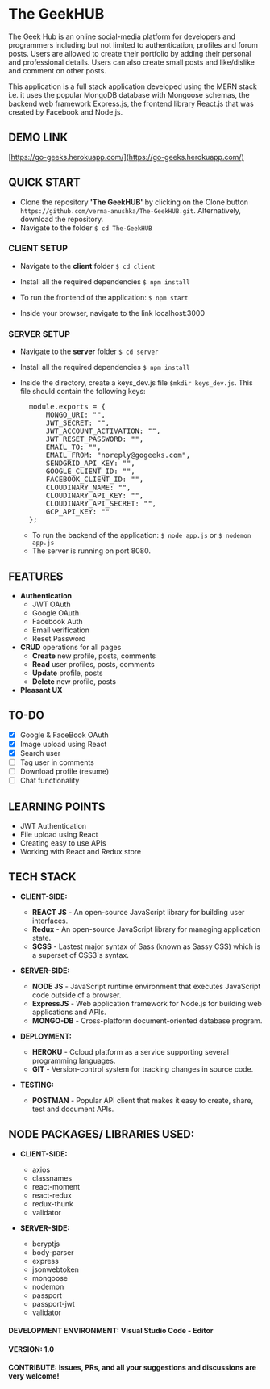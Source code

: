 # The GeekHUB

The Geek Hub is an online social-media platform for developers and programmers including but not limited to authentication, profiles and forum posts. Users are allowed to create their portfolio by adding their personal and professional details. Users can also create small posts and like/dislike and comment on other posts.

This application is a full stack application developed using the MERN stack i.e. it uses the popular MongoDB database with Mongoose schemas, the backend web framework Express.js, the frontend library React.js that was created by Facebook and Node.js.

## DEMO LINK

[https://go-geeks.herokuapp.com/](https://go-geeks.herokuapp.com/)

## QUICK START

- Clone the repository **'The GeekHUB'** by clicking on the Clone button `https://github.com/verma-anushka/The-GeekHUB.git`. Alternatively, download the repository.
- Navigate to the folder `$ cd The-GeekHUB`

### CLIENT SETUP

- Navigate to the **client** folder `$ cd client`
- Install all the required dependencies `$ npm install`

- To run the frontend of the application: `$ npm start`
- Inside your browser, navigate to the link localhost:3000

### SERVER SETUP

- Navigate to the **server** folder `$ cd server`
- Install all the required dependencies `$ npm install`

- Inside the directory, create a keys_dev.js file `$mkdir keys_dev.js`. This file should contain the following keys:
  <pre>
    module.exports = {
        MONGO_URI: "",
        JWT_SECRET: "",
        JWT_ACCOUNT_ACTIVATION: "",
        JWT_RESET_PASSWORD: "",
        EMAIL_TO: "",
        EMAIL_FROM: "noreply@gogeeks.com",
        SENDGRID_API_KEY: "",
        GOOGLE_CLIENT_ID: "",
        FACEBOOK_CLIENT_ID: "",
        CLOUDINARY_NAME: "",
        CLOUDINARY_API_KEY: "",
        CLOUDINARY_API_SECRET: "",
        GCP_API_KEY: ""
    };
  </pre>

  - To run the backend of the application: `$ node app.js` or `$ nodemon app.js`
  - The server is running on port 8080.

## FEATURES

- **Authentication**
  - JWT OAuth
  - Google OAuth
  - Facebook Auth
  - Email verification
  - Reset Password
- **CRUD** operations for all pages
  - **Create** new profile, posts, comments
  - **Read** user profiles, posts, comments
  - **Update** profile, posts
  - **Delete** new profile, posts
- **Pleasant UX**

## TO-DO

- [x] Google & FaceBook OAuth
- [x] Image upload using React
- [x] Search user
- [ ] Tag user in comments
- [ ] Download profile (resume)
- [ ] Chat functionality

## LEARNING POINTS

- JWT Authentication
- File upload using React
- Creating easy to use APIs
- Working with React and Redux store

## TECH STACK

- **CLIENT-SIDE:**
  - **REACT JS** - An open-source JavaScript library for building user interfaces.
  - **Redux** - An open-source JavaScript library for managing application state.
  - **SCSS** - Lastest major syntax of Sass (known as Sassy CSS) which is a superset of CSS3's syntax.
- **SERVER-SIDE:**
  - **NODE JS** - JavaScript runtime environment that executes JavaScript code outside of a browser.
  - **ExpressJS** - Web application framework for Node.js for building web applications and APIs.
  - **MONGO-DB** - Cross-platform document-oriented database program.
- **DEPLOYMENT:**

  - **HEROKU** - Ccloud platform as a service supporting several programming languages.
  - **GIT** - Version-control system for tracking changes in source code.

- **TESTING:**
  - **POSTMAN** - Popular API client that makes it easy to create, share, test and document APIs.

## NODE PACKAGES/ LIBRARIES USED:

- **CLIENT-SIDE:**

  - axios
  - classnames
  - react-moment
  - react-redux
  - redux-thunk
  - validator

- **SERVER-SIDE:**
  - bcryptjs
  - body-parser
  - express
  - jsonwebtoken
  - mongoose
  - nodemon
  - passport
  - passport-jwt
  - validator

#### DEVELOPMENT ENVIRONMENT: Visual Studio Code - Editor

#### VERSION: 1.0

#### CONTRIBUTE: Issues, PRs, and all your suggestions and discussions are very welcome!

